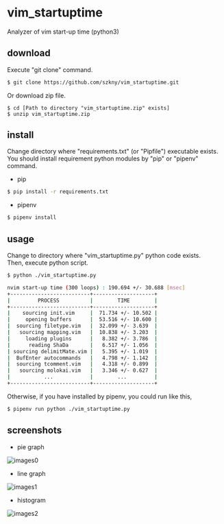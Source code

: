 # vim_startuptime
Analyzer of vim start-up time (python3)  

## download
Execute "git clone" command.  
```bash
$ git clone https://github.com/szkny/vim_startuptime.git
```
Or download zip file.  
```bash:bash
$ cd [Path to directory "vim_startuptime.zip" exists]
$ unzip vim_startuptime.zip
```

## install

Change directory where "requirements.txt" (or "Pipfile") executable exists.  
You should install requirement python modules by "pip" or "pipenv" command.  

- pip

```bash
$ pip install -r requirements.txt
```

- pipenv

```bash
$ pipenv install
```

## usage
Change to directory where "vim_startuptime.py" python code exists.  
Then, execute python script.  
```bash
$ python ./vim_startuptime.py

nvim start-up time (300 loops) : 190.694 +/- 30.688 [msec]
+--------------------------+--------------------+
|         PROCESS          |        TIME        |
+--------------------------+--------------------+
|    sourcing init.vim     |  71.734 +/- 10.502 |
|     opening buffers      |  53.516 +/- 10.600 |
|  sourcing filetype.vim   |  32.099 +/- 3.639  |
|   sourcing mapping.vim   |  10.838 +/- 3.203  |
|     loading plugins      |   8.382 +/- 3.786  |
|      reading ShaDa       |   6.517 +/- 1.056  |
| sourcing delimitMate.vim |   5.395 +/- 1.019  |
|  BufEnter autocommands   |   4.798 +/- 1.142  |
|  sourcing tcomment.vim   |   4.318 +/- 0.899  |
|   sourcing molokai.vim   |   3.346 +/- 0.627  |
|           ...            |        ...         |
+--------------------------+--------------------+
```

Otherwise, if you have installed by pipenv, you could run like this,  
```bash
$ pipenv run python ./vim_startuptime.py
```

## screenshots

- pie graph

![images0](https://github.com/szkny/vim_startuptime/wiki/images/vim_start-up_time_0.png)

- line graph

![images1](https://github.com/szkny/vim_startuptime/wiki/images/vim_start-up_time_1.png)

- histogram

![images2](https://github.com/szkny/vim_startuptime/wiki/images/vim_start-up_time_2.png)
